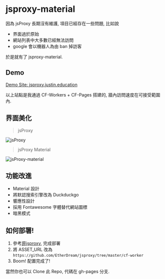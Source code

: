 # jsproxy-material

因為 jsProxy 長期沒有維護, 項目已經存在一些問題, 比如說

- 界面過於原始
- 網站列表中大多數已經無法訪問
- google 會以機器人為由 ban 掉訪客

於是就有了 jsproxy-material.

## Demo

[Demo Site: jsproxy.justin.education](https://jsproxy.justin.education)

以上站點是我通過 CF-Workers + CF-Pages 搭建的, 牆內訪問速度在可接受範圍內.

## 界面美化

> jsProxy

![jsProxy](https://i0.wp.com/justin.education/wp-content/uploads/2021/06/2021060211250751.png?w=1320&ssl=1)

> jsProxy Material

![jsProxy-material](https://i2.wp.com/justin.education/wp-content/uploads/2021/06/2021060211280928.png?w=1320&ssl=1)

## 功能改進

- Material 設計
- 將默認搜索引擎改為 Duckduckgo
- 響應性設計
- 採用 Fontawesome 字體替代網站圖標
- 暗黑模式

## 如何部署!

1. 參考[原jsproxy](https://github.com/EtherDream/jsproxy/tree/master/cf-worker), 完成部署
2. 將 ASSET_URL 改為 `https://github.com/EtherDream/jsproxy/tree/master/cf-worker`
3. Boom! 配置完成了!

當然你也可以 Clone 此 Repo, 代碼在 gh-pages 分支.
